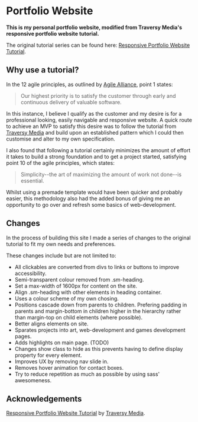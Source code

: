 # Portfolio Website

**This is my personal portfolio website, modified from Traversy Media's responsive portfolio website tutorial.**

The original tutorial series can be found here: [Responsive Portfolio Website Tutorial](https://www.youtube.com/watch?v=gYzHS-n2gqU&list=PLillGF-RfqbYoGoCjKoMOkVznV6aSXKzU).

## Why use a tutorial?

In the 12 agile principles, as outlined by [Agile Alliance](https://www.agilealliance.org/agile101/12-principles-behind-the-agile-manifesto/), point 1 states:

> Our highest priority is to satisfy the customer through early and continuous delivery of valuable software.

In this instance, I believe I qualify as the customer and my desire is for a professional looking, easily navigable and responsive website. A quick route to achieve an MVP to satisfy this desire was to follow the tutorial from [Traversy Media](https://www.traversymedia.com/) and build upon an established pattern which I could then customise and alter to my own specification.

I also found that following a tutorial certainly minimizes the amount of effort it takes to build a strong foundation and to get a project started, satisfying point 10 of the agile principles, which states:

> Simplicity--the art of maximizing the amount of work not done--is essential.

Whilst using a premade template would have been quicker and probably easier, this methodology also had the added bonus of giving me an opportunity to go over and refresh some basics of web-development.

## Changes

In the process of building this site I made a series of changes to the original tutorial to fit my own needs and preferences.

These changes include but are not limited to:

- All clickables are converted from divs to links or buttons to improve accessibility.
- Semi-transparent colour removed from .sm-heading.
- Set a max-width of 1600px for content on the site.
- Align .sm-heading with other elements in heading container.
- Uses a colour scheme of my own chosing.
- Positions cascade down from parents to children. Prefering padding in parents and margin-bottom in children higher in the hierarchy rather than margin-top on child elements (where possible).
- Better aligns elements on site.
- Sparates projects into art, web-development and games development pages.
- Adds highlights on main page. (TODO)
- Changes show class to hide as this prevents having to define display property for every element.
- Improves UX by removing nav slide in.
- Removes hover animation for contact boxes.
- Try to reduce repetition as much as possible by using sass' awesomeness.

## Acknowledgements

[Responsive Portfolio Website Tutorial](https://www.youtube.com/watch?v=gYzHS-n2gqU&list=PLillGF-RfqbYoGoCjKoMOkVznV6aSXKzU) by [Traversy Media](https://www.traversymedia.com/).
